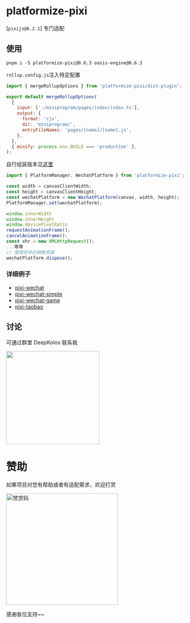# platformize-pixi

[`pixijs@6.2.1`] 专门适配

## 使用

```text
pnpm i -S platformize-pixi@0.6.3 oasis-engine@0.6.3
```

`rollup.config.js`注入特定配置

```javascript
import { mergeRollupOptions } from 'platformize-pixi/dist-plugin';

export default mergeRollupOptions(
  {
    input: ['./miniprogram/pages/index/index.ts'],
    output: {
      format: 'cjs',
      dir: 'miniprogram/',
      entryFileNames: 'pages/[name]/[name].js',
    },
  },
  { minify: process.env.BUILD === 'production' },
);
```

自行组装版本见[这里](../platformize/README.md#原始方式)

```js
import { PlatformManager, WechatPlatform } from 'platformize-pixi';

const width = canvasClientWidth;
const height = canvasClientHeight;
const wechatPlatform = new WechatPlatform(canvas, width, height);
PlatformManager.set(wechatPlatform);

window.innerWidth
window.innerHeight
window.devicePixelRatio
requestAnimationFrame();
cancelAnimationFrame();
const xhr = new XMLHttpRequest();
...等等
// 使用完毕后销毁资源
wechatPlatform.dispose();
```

### 详细例子

- [pixi-wechat](https://raw.githubusercontent.com/deepkolos/platformize/main/examples/pixi-wechat/README.md)
- [pixi-wechat-simple](https://raw.githubusercontent.com/deepkolos/platformize/main/examples/pixi-wechat-simple/README.md)
- [pixi-wechat-game](https://raw.githubusercontent.com/deepkolos/platformize/main/examples/pixi-wechat-game/README.md)
- [pixi-taobao](https://raw.githubusercontent.com/deepkolos/platformize/main/examples/pixi-taobao/README.md)

## 讨论

可通过群里 DeepKolos 联系我

<img width="250" src="https://raw.githubusercontent.com/deepkolos/platformize/main/docs/qq-group.jpg" />

# 赞助

如果项目对您有帮助或者有适配需求，欢迎打赏

<img src="https://upload-images.jianshu.io/upload_images/252050-d3d6bfdb1bb06ddd.png?imageMogr2/auto-orient/strip%7CimageView2/2/w/1240" alt="赞赏码" width="300">

感谢各位支持~~
